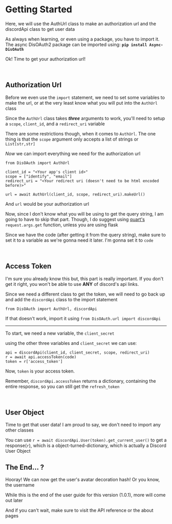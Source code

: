 # Getting Started

Here, we will use the AuthUrl class to make an authorization url and the discordApi class to get user data

As always when learning, or even using a package, you have to import it. The async DisOAuth2 package can be imported using:
**`pip install Async-DisOAuth`**

Ok! Time to get your authorization url!

​
## Authorization Url

Before we even use the `import` statement, we need to set some variables to make the url, or at the very least know what you will put into the `AuthUrl` class

Since the `AuthUrl` class takes ***three*** arguments to work, you'll need to setup a `scope`, `client_id`, and a `redirect_uri` variable

There are some restrictions though, when it comes to `AuthUrl`. The one thing is that the `scope` argument only accepts a list of strings or `List[str,str]`

*Now* we can import everything we need for the authorization url

```
from DisOAuth import AuthUrl

client_id = "<Your app's client id>"
scope = ["identify", "email"]
redirect_uri = "<Your redirect uri (doesn't need to be html encoded before)>"

url = await AuthUrl(client_id, scope, redirect_uri).makeUrl()
```

And `url` would be your authorization url

Now, since I don't know what you will be using to get the query string, I am going to have to skip that part. Though, I do suggest using [quart's](quart.palletsprojects.com) `request.args.get` function, unless you are using flask

Since we have the code (after getting it from the query string), make sure to set it to a variable as we're gonna need it later. I'm gonna set it to `code`

​
## Access Token
I'm sure you already know this but, this part is really important. If you don't get it right, you won't be able to use **ANY** of discord's api links.

Since we need a different class to get the token, we will need to go back up and add the `discordApi` class to the import statement

`from DisOAuth import AuthUrl, discordApi`

If that doesn't work, import it using `from DisOAuth.url import discordApi`

***

To start, we need a new variable, the `client_secret`

using the other three variables and `client_secret` we can use:
```
api = discordApi(client_id, client_secret, scope, redirect_uri)
r = await api.accessToken(code)
token = r['access_token']
```
Now, `token` is your access token.

Remember, `discordApi.accessToken` returns a dictionary, containing the entire response, so you can still get the `refresh_token`

​
## User Object
Time to get that user data! I am proud to say, we don't need to import any other classes

You can use `r = await discordApi.User(token).get_current_user()` to get a response(`r`), which is a object-turned-dictionary, which is actually a Discord User Object

## The End... ?
Hooray! We can now get the user's avatar decoration hash! Or you know, the username

While this is the end of the user guide for this version (1.0.1), more will come out later

And if you can't wait, make sure to visit the API reference or the about pages



